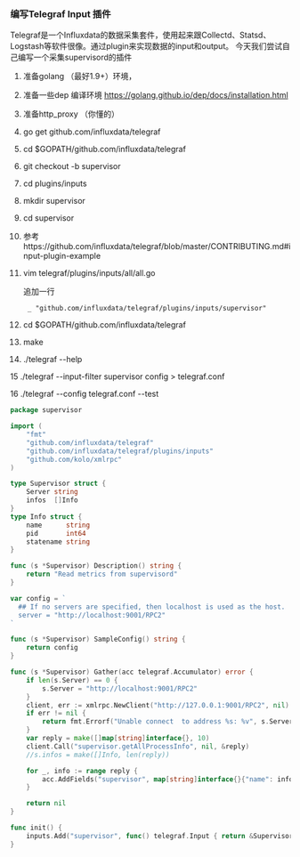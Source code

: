 ### 编写Telegraf Input 插件

Telegraf是一个Influxdata的数据采集套件，使用起来跟Collectd、Statsd、Logstash等软件很像。通过plugin来实现数据的input和output。 今天我们尝试自己编写一个采集supervisord的插件

1. 准备golang （最好1.9+）环境，

2. 准备一些dep 编译环境 https://golang.github.io/dep/docs/installation.html

3. 准备http_proxy （你懂的）

4. go get github.com/influxdata/telegraf

5. cd $GOPATH/github.com/influxdata/telegraf

6. git checkout -b supervisor

7. cd plugins/inputs

8. mkdir supervisor

9.  cd supervisor

10. 参考https://github.com/influxdata/telegraf/blob/master/CONTRIBUTING.md#input-plugin-example

11. vim telegraf/plugins/inputs/all/all.go

    追加一行

    ` _ "github.com/influxdata/telegraf/plugins/inputs/supervisor"`

12. cd $GOPATH/github.com/influxdata/telegraf

13. make

14. ./telegraf  --help

15 ./telegraf --input-filter supervisor config > telegraf.conf

16 ./telegraf --config telegraf.conf --test

```go
package supervisor

import (
	"fmt"
	"github.com/influxdata/telegraf"
	"github.com/influxdata/telegraf/plugins/inputs"
	"github.com/kolo/xmlrpc"
)

type Supervisor struct {
	Server string
	infos  []Info
}
type Info struct {
	name      string
	pid       int64
	statename string
}

func (s *Supervisor) Description() string {
	return "Read metrics from supervisord"
}

var config = `
  ## If no servers are specified, then localhost is used as the host.
  server = "http://localhost:9001/RPC2"
`

func (s *Supervisor) SampleConfig() string {
	return config
}

func (s *Supervisor) Gather(acc telegraf.Accumulator) error {
	if len(s.Server) == 0 {
		s.Server = "http://localhost:9001/RPC2"
	}
	client, err := xmlrpc.NewClient("http://127.0.0.1:9001/RPC2", nil)
	if err != nil {
		return fmt.Errorf("Unable connect  to address %s: %v", s.Server, err)
	}
	var reply = make([]map[string]interface{}, 10)
	client.Call("supervisor.getAllProcessInfo", nil, &reply)
	//s.infos = make([]Info, len(reply))

	for _, info := range reply {
		acc.AddFields("supervisor", map[string]interface{}{"name": info["name"], "pid": info["pid"]}, map[string]string{"statename": info["statename"].(string)})
	}

	return nil
}

func init() {
	inputs.Add("supervisor", func() telegraf.Input { return &Supervisor{} })
}
```
